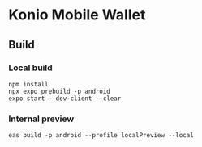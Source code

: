 # Konio Mobile Wallet

## Build
### Local build
```
npm install
npx expo prebuild -p android
expo start --dev-client --clear
```
### Internal preview
```
eas build -p android --profile localPreview --local
```
